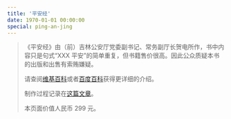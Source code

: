 ```yaml
---
title: '平安经'
date: 1970-01-01 00:00:00
special: ping-an-jing
---
```

> 《平安经》由（前）吉林公安厅党委副书记、常务副厅长贺电所作，书中内容只是句式“XXX 平安”的简单重复，但书籍售价很高。因此公众质疑本书的出版和出售有索贿嫌疑。
>
> 请查阅[维基百科](https://zh.wikipedia.org/wiki/%E5%B9%B3%E5%AE%89%E7%BB%8F)或者[百度百科](https://baike.baidu.com/item/%E5%B9%B3%E5%AE%89%E7%BB%8F/52832038)获得更详细的介绍。
>
> 制作过程记录在[这篇文章](/article/modify-website/an-elegant-scripture-of-safety-generator.lantian)。
>
> 本页面价值人民币 299 元。
